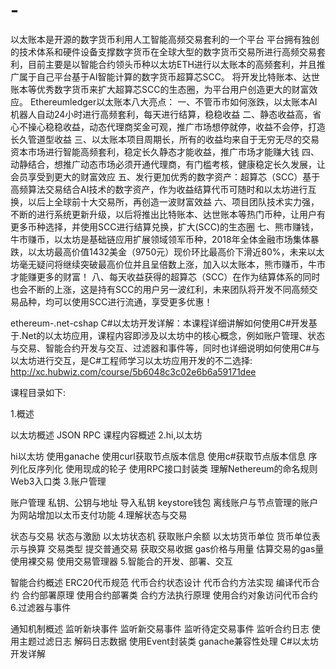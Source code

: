 # -
以太账本是开源的数字货币利用人工智能高频交易套利的一个平台
平台拥有独创的技术体系和硬件设备支撑数字货币在全球大型的数字货币交易所进行高频交易套利，目前主要是以智能合约领头币种以太坊ETH进行以太账本的高频套利，并且推广属于自己平台基于AI智能计算的数字货币超算芯SCC。
将开发比特账本、达世账本等优秀数字货币来扩大超算芯SCC的生态圈，为平台用户创造更大的财富效应。
Ethereumledger以太账本八大亮点：
一、不管币市如何涨跌，以太账本AI机器人自动24小时进行高频套利，每天进行结算，稳稳收益
二、静态收益高，省心不操心稳稳收益，动态代理商奖金可观，推广市场想停就停，收益不会停，打造长久管道型收益
三、以太账本项目周期长，所有的收益均来自于无穷无尽的交易资本市场进行智能高频套利，稳定长久静态才能收益，推广市场才能赚大钱
四、动静结合，想推广动态市场必须开通代理商，有门槛考核，健康稳定长久发展，让会员享受到更大的财富效应
五、发行更加优秀的数字资产：超算芯（SCC）基于高频算法交易结合AI技术的数字资产，作为收益结算代币可随时和以太坊进行互换，以后上全球前十大交易所，再创造一波财富效益
六、项目团队技术实力强，不断的进行系统更新升级，以后将推出比特账本、达世账本等热门币种，让用户有更多币种选择，并使用SCC进行结算兑换，扩大(SCC)的生态圈
七、熊市赚钱，牛市赚币，以太坊是基础链应用扩展领域领军币种，2018年全体金融市场集体暴跌，以太坊最高价值1432美金（9750元）现价环比最高价下滑近80%，未来以太坊毫无疑问将继续突破最高价位并且呈倍数上涨，加入以太账本，熊市赚币，牛市才能赚更多的财富！
八、每天收益获得的超算芯（SCC）在作为结算体系的同时也会不断的上涨，这是持有SCC的用户另一波红利，未来团队将开发不同高频交易品种，均可以使用SCC进行流通，享受更多优惠！



ethereum-.net-cshap
C#以太坊开发详解：本课程详细讲解如何使用C#开发基于.Net的以太坊应用，课程内容即涉及以太坊中的核心概念，例如账户管理、状态与交易、智能合约开发与交互、过滤器和事件等，同时也详细说明如何使用C#与以太坊进行交互，是C#工程师学习以太坊应用开发的不二选择: http://xc.hubwiz.com/course/5b6048c3c02e6b6a59171dee

课程目录如下:

1.概述

以太坊概述
JSON RPC
课程内容概述
2.hi,以太坊

hi以太坊
使用ganache
使用curl获取节点版本信息
使用c#获取节点版本信息
序列化反序列化
使用现成的轮子
使用RPC接口封装类
理解Nethereum的命名规则
Web3入口类
3.账户管理

账户管理
私钥、公钥与地址
导入私钥
keystore钱包
离线账户与节点管理的账户
为网站增加以太币支付功能
4.理解状态与交易

状态与交易
状态与激励
以太坊状态机
获取账户余额
以太坊货币单位
货币单位表示与换算
交易类型
提交普通交易
获取交易收据
gas价格与用量
估算交易的gas量
使用裸交易
使用交易管理器
5.智能合的开发、部署、交互

智能合约概述
ERC20代币规范
代币合约状态设计
代币合约方法实现
编译代币合约
合约部署原理
使用合约部署类
合约方法执行原理
使用合约对象访问代币合约
6.过滤器与事件

通知机制概述
监听新块事件
监听新交易事件
监听待定交易事件
监听合约日志
使用主题过滤日志
解码日志数据
使用Event封装类
ganache兼容性处理
C#以太坊开发详解
